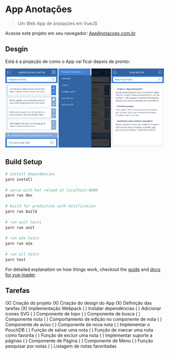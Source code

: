 # App Anotações

> Um Web App de anotações em VueJS

Acesse este projeto em seu navegador: [AppAnotacoes.com.br](http://appanotacoes.com.br/)

## Desgin
Está é a projeção de como o App vai ficar depois de pronto:

![Projeção do App](screenshots/projecao-app.png)

## Build Setup

``` bash
# install dependencies
yarn install

# serve with hot reload at localhost:8080
yarn run dev

# build for production with minification
yarn run build

# run unit tests
yarn run unit

# run e2e tests
yarn run e2e

# run all tests
yarn test
```

For detailed explanation on how things work, checkout the [guide](http://vuejs-templates.github.io/webpack/) and [docs for vue-loader](http://vuejs.github.io/vue-loader).

## Tarefas
(X) Criação do projeto
(X) Criação do design do App
(X) Definição das tarefas
(X) Implementação Webpack
( ) Instalar dependências
( ) Adicionar icones SVG
( ) Componente de topo
( ) Componente de busca
( ) Componente nota
( ) Comportamento de edição no componente de nota
( ) Componente de aviso
( ) Componente de nova nota
( ) Implementar o PouchDB
( ) Função de salvar uma nota
( ) Função de marcar uma nota como favorita
( ) Função de excluir uma nota
( ) Implementar suporte a páginas
( ) Componente de Página
( ) Componente de Menu
( ) Função pesquisar por notas
( ) Listagem de notas favoritadas
